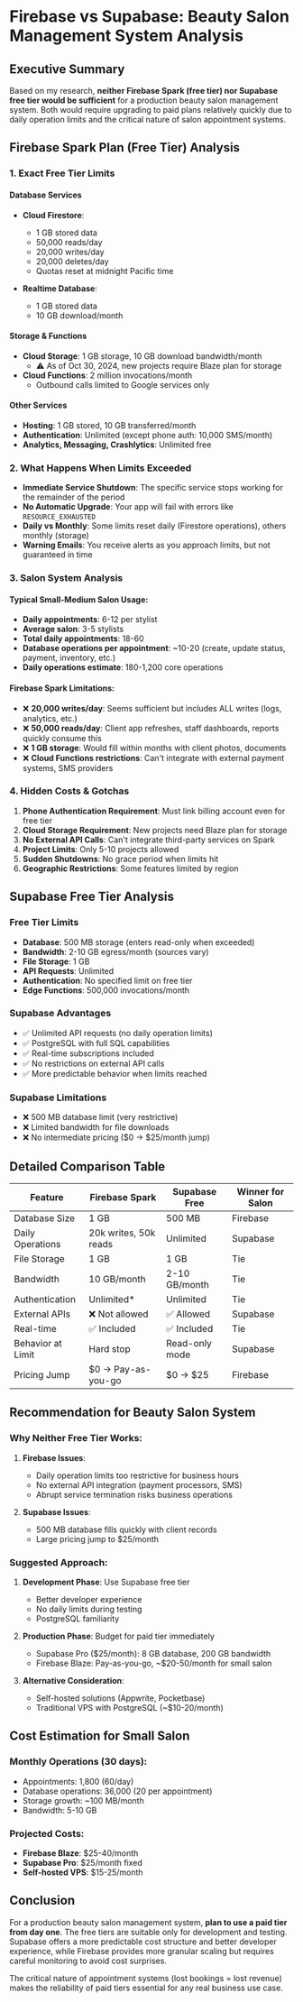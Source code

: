 # Firebase vs Supabase: Beauty Salon Management System Analysis

## Executive Summary

Based on my research, **neither Firebase Spark (free tier) nor Supabase free tier would be sufficient** for a production beauty salon management system. Both would require upgrading to paid plans relatively quickly due to daily operation limits and the critical nature of salon appointment systems.

## Firebase Spark Plan (Free Tier) Analysis

### 1. Exact Free Tier Limits

#### Database Services
- **Cloud Firestore**: 
  - 1 GB stored data
  - 50,000 reads/day
  - 20,000 writes/day
  - 20,000 deletes/day
  - Quotas reset at midnight Pacific time

- **Realtime Database**: 
  - 1 GB stored data
  - 10 GB download/month

#### Storage & Functions
- **Cloud Storage**: 1 GB storage, 10 GB download bandwidth/month
  - ⚠️ As of Oct 30, 2024, new projects require Blaze plan for storage
- **Cloud Functions**: 2 million invocations/month
  - Outbound calls limited to Google services only

#### Other Services
- **Hosting**: 1 GB stored, 10 GB transferred/month
- **Authentication**: Unlimited (except phone auth: 10,000 SMS/month)
- **Analytics, Messaging, Crashlytics**: Unlimited free

### 2. What Happens When Limits Exceeded

- **Immediate Service Shutdown**: The specific service stops working for the remainder of the period
- **No Automatic Upgrade**: Your app will fail with errors like `RESOURCE_EXHAUSTED`
- **Daily vs Monthly**: Some limits reset daily (Firestore operations), others monthly (storage)
- **Warning Emails**: You receive alerts as you approach limits, but not guaranteed in time

### 3. Salon System Analysis

#### Typical Small-Medium Salon Usage:
- **Daily appointments**: 6-12 per stylist
- **Average salon**: 3-5 stylists
- **Total daily appointments**: 18-60
- **Database operations per appointment**: ~10-20 (create, update status, payment, inventory, etc.)
- **Daily operations estimate**: 180-1,200 core operations

#### Firebase Spark Limitations:
- ❌ **20,000 writes/day**: Seems sufficient but includes ALL writes (logs, analytics, etc.)
- ❌ **50,000 reads/day**: Client app refreshes, staff dashboards, reports quickly consume this
- ❌ **1 GB storage**: Would fill within months with client photos, documents
- ❌ **Cloud Functions restrictions**: Can't integrate with external payment systems, SMS providers

### 4. Hidden Costs & Gotchas

1. **Phone Authentication Requirement**: Must link billing account even for free tier
2. **Cloud Storage Requirement**: New projects need Blaze plan for storage
3. **No External API Calls**: Can't integrate third-party services on Spark
4. **Project Limits**: Only 5-10 projects allowed
5. **Sudden Shutdowns**: No grace period when limits hit
6. **Geographic Restrictions**: Some features limited by region

## Supabase Free Tier Analysis

### Free Tier Limits
- **Database**: 500 MB storage (enters read-only when exceeded)
- **Bandwidth**: 2-10 GB egress/month (sources vary)
- **File Storage**: 1 GB
- **API Requests**: Unlimited
- **Authentication**: No specified limit on free tier
- **Edge Functions**: 500,000 invocations/month

### Supabase Advantages
- ✅ Unlimited API requests (no daily operation limits)
- ✅ PostgreSQL with full SQL capabilities
- ✅ Real-time subscriptions included
- ✅ No restrictions on external API calls
- ✅ More predictable behavior when limits reached

### Supabase Limitations
- ❌ 500 MB database limit (very restrictive)
- ❌ Limited bandwidth for file downloads
- ❌ No intermediate pricing ($0 → $25/month jump)

## Detailed Comparison Table

| Feature | Firebase Spark | Supabase Free | Winner for Salon |
|---------|----------------|---------------|------------------|
| Database Size | 1 GB | 500 MB | Firebase |
| Daily Operations | 20k writes, 50k reads | Unlimited | Supabase |
| File Storage | 1 GB | 1 GB | Tie |
| Bandwidth | 10 GB/month | 2-10 GB/month | Tie |
| Authentication | Unlimited* | Unlimited | Tie |
| External APIs | ❌ Not allowed | ✅ Allowed | Supabase |
| Real-time | ✅ Included | ✅ Included | Tie |
| Behavior at Limit | Hard stop | Read-only mode | Supabase |
| Pricing Jump | $0 → Pay-as-you-go | $0 → $25 | Firebase |

## Recommendation for Beauty Salon System

### Why Neither Free Tier Works:

1. **Firebase Issues**:
   - Daily operation limits too restrictive for business hours
   - No external API integration (payment processors, SMS)
   - Abrupt service termination risks business operations

2. **Supabase Issues**:
   - 500 MB database fills quickly with client records
   - Large pricing jump to $25/month

### Suggested Approach:

1. **Development Phase**: Use Supabase free tier
   - Better developer experience
   - No daily limits during testing
   - PostgreSQL familiarity

2. **Production Phase**: Budget for paid tier immediately
   - Supabase Pro ($25/month): 8 GB database, 200 GB bandwidth
   - Firebase Blaze: Pay-as-you-go, ~$20-50/month for small salon

3. **Alternative Consideration**:
   - Self-hosted solutions (Appwrite, Pocketbase)
   - Traditional VPS with PostgreSQL (~$10-20/month)

## Cost Estimation for Small Salon

### Monthly Operations (30 days):
- Appointments: 1,800 (60/day)
- Database operations: 36,000 (20 per appointment)
- Storage growth: ~100 MB/month
- Bandwidth: 5-10 GB

### Projected Costs:
- **Firebase Blaze**: $25-40/month
- **Supabase Pro**: $25/month fixed
- **Self-hosted VPS**: $15-25/month

## Conclusion

For a production beauty salon management system, **plan to use a paid tier from day one**. The free tiers are suitable only for development and testing. Supabase offers a more predictable cost structure and better developer experience, while Firebase provides more granular scaling but requires careful monitoring to avoid cost surprises.

The critical nature of appointment systems (lost bookings = lost revenue) makes the reliability of paid tiers essential for any real business use case.